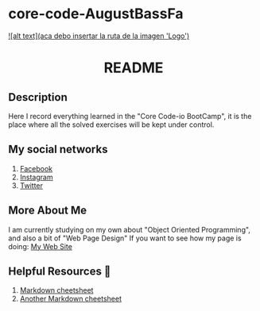 # core-code-AugustBassFa


<a href="https://www.augustfrancisco.me/">

![alt text](aca debo insertar la ruta de la imagen 'Logo')

</a>

<h1 align="center">README</h1>

## Description

Here I record everything learned in the "Core Code-io BootCamp", it is the place where all the solved exercises will be kept under control.


## My social networks

1. [Facebook](https://facebook.com/augustbassfa)
2. [Instagram](https://instagram.com/augustbassfa)
3. [Twitter](https://twitter.com/augustbassfa)

## More About Me

I am currently studying on my own about "Object Oriented Programming", and also a bit of "Web Page Design"
If you want to see how my page is doing:
[My Web Site](https://augustfrancisco.me)

## Helpful Resources 📖

1. [Markdown cheetsheet](https://www.markdownguide.org/cheat-sheet)
2. [Another Markdown cheetsheet](https://github.com/adam-p/markdown-here/wiki/Markdown-Cheatsheet)
